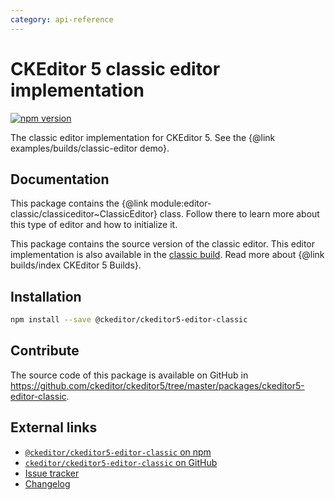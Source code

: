 ```yaml
---
category: api-reference
---
```


# CKEditor 5 classic editor implementation

[![npm version](https://badge.fury.io/js/%40ckeditor%2Fckeditor5-editor-classic.svg)](https://www.npmjs.com/package/@ckeditor/ckeditor5-editor-classic)

The classic editor implementation for CKEditor 5. See the {@link examples/builds/classic-editor demo}.

## Documentation

This package contains the {@link module:editor-classic/classiceditor~ClassicEditor} class. Follow there to learn more about this type of editor and how to initialize it.

This package contains the source version of the classic editor. This editor implementation is also available in the [classic build](https://www.npmjs.com/package/@ckeditor/ckeditor5-build-classic). Read more about {@link builds/index CKEditor 5 Builds}.

## Installation

```bash
npm install --save @ckeditor/ckeditor5-editor-classic
```

## Contribute

The source code of this package is available on GitHub in https://github.com/ckeditor/ckeditor5/tree/master/packages/ckeditor5-editor-classic.

## External links

* [`@ckeditor/ckeditor5-editor-classic` on npm](https://www.npmjs.com/package/@ckeditor/ckeditor5-editor-classic)
* [`ckeditor/ckeditor5-editor-classic` on GitHub](https://github.com/ckeditor/ckeditor5/tree/master/packages/ckeditor5-editor-classic)
* [Issue tracker](https://github.com/ckeditor/ckeditor5/issues)
* [Changelog](https://github.com/ckeditor/ckeditor5-editor-classic/blob/master/CHANGELOG.md)
